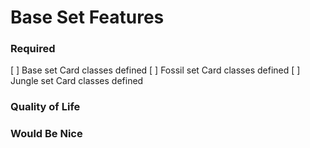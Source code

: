 # Base Set Features

### Required
[ ] Base set Card classes defined
[ ] Fossil set Card classes defined
[ ] Jungle set Card classes defined

### Quality of Life

### Would Be Nice